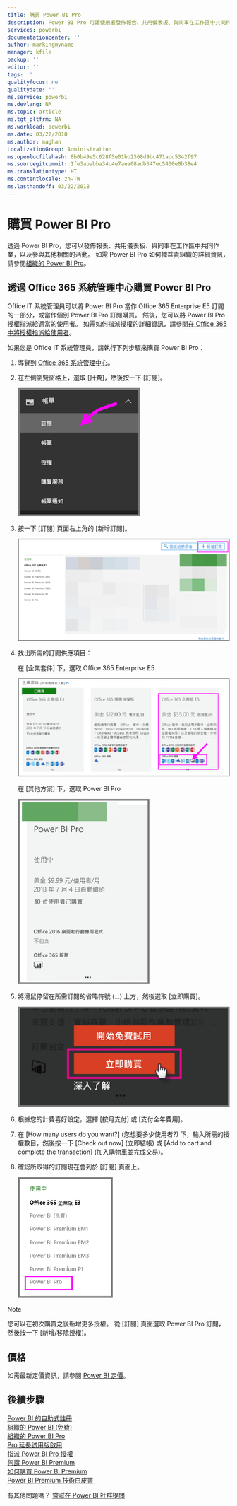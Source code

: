 ```yaml
---
title: 購買 Power BI Pro
description: Power BI Pro 可讓使用者發佈報告、共用儀表板、與同事在工作區中共同作業，以及參與其他相關的活動。
services: powerbi
documentationcenter: ''
author: markingmyname
manager: kfile
backup: ''
editor: ''
tags: ''
qualityfocus: no
qualitydate: ''
ms.service: powerbi
ms.devlang: NA
ms.topic: article
ms.tgt_pltfrm: NA
ms.workload: powerbi
ms.date: 03/22/2018
ms.author: maghan
LocalizationGroup: Administration
ms.openlocfilehash: 8b0b49e5c628f5e01bb2368d9bc471acc5342f97
ms.sourcegitcommit: 1fe3ababba34c4e7aea08adb347ec5430e0b38e4
ms.translationtype: HT
ms.contentlocale: zh-TW
ms.lasthandoff: 03/22/2018
---
```

# <a name="purchasing-power-bi-pro"></a>購買 Power BI Pro

透過 Power BI Pro，您可以發佈報表、共用儀表板、與同事在工作區中共同作業，以及參與其他相關的活動。 如需 Power BI Pro 如何裨益貴組織的詳細資訊，請參閱[組織的 Power BI Pro](service-admin-power-bi-pro-in-your-organization.md)。

## <a name="purchasing-power-bi-pro-through-office-365-admin-center"></a>透過 Office 365 系統管理中心購買 Power BI Pro

Office IT 系統管理員可以將 Power BI Pro 當作 Office 365 Enterprise E5 訂閱的一部分，或當作個別 Power BI Pro 訂閱購買。 然後，您可以將 Power BI Pro 授權指派給適當的使用者。 如需如何指派授權的詳細資訊，請參閱[在 Office 365 中將授權指派給使用者](https://support.office.com/en-us/article/assign-licenses-to-users-in-office-365-for-business-997596b5-4173-4627-b915-36abac6786dc?ui=en-US&rs=en-US&ad=US)。

如果您是 Office IT 系統管理員，請執行下列步驟來購買 Power BI Pro：

1. 導覽到 [Office 365 系統管理中心](https://portal.office.com/adminportal/home#/homepage)。
2. 在左側瀏覽窗格上，選取 [計費]，然後按一下 [訂閱]。

    ![導覽窗格](media/service-admin-purchasing-power-bi-pro/service-purchasing-power-bi-pro/service-purchasing-power-bi-pro-01.png)

3. 按一下 [訂閱] 頁面右上角的 [新增訂閱]。

    ![訂閱](media/service-admin-purchasing-power-bi-pro/service-purchasing-power-bi-pro/service-purchasing-power-bi-pro-02.png)

4. 找出所需的訂閱供應項目：

    在 [企業套件] 下，選取 Office 365 Enterprise E5

    ![Office E5 訂閱](media/service-admin-purchasing-power-bi-pro/service-purchasing-power-bi-pro/service-purchasing-power-bi-pro-03.png)

    在 [其他方案] 下，選取 Power BI Pro

    ![PBI 訂閱](media/service-admin-purchasing-power-bi-pro/service-purchasing-power-bi-pro/service-purchasing-power-bi-pro-04.png)

5. 將滑鼠停留在所需訂閱的省略符號 (...) 上方，然後選取 [立即購買]。

    ![立即購買](media/service-admin-purchasing-power-bi-pro/service-purchasing-power-bi-pro/service-purchasing-power-bi-pro-05.png)

6. 根據您的計費喜好設定，選擇 [按月支付] 或 [支付全年費用]。
7. 在 [How many users do you want?] (您想要多少使用者?) 下，輸入所需的授權數目，然後按一下 [Check out now] (立即結帳) 或 [Add to cart and complete the transaction] (加入購物車並完成交易)。
8. 確認所取得的訂閱現在會列於 [訂閱] 頁面上。

   ![已取得的訂閱](media/service-admin-purchasing-power-bi-pro/service-purchasing-power-bi-pro/service-purchasing-power-bi-pro-06.png)

> [!NOTE]
> 您可以在初次購買之後新增更多授權。 從 [訂閱] 頁面選取 Power BI Pro 訂閱，然後按一下 [新增/移除授權]。
>

## <a name="pricing"></a>價格

如需最新定價資訊，請參閱 [Power BI 定價](https://powerbi.microsoft.com/en-us/pricing/)。

## <a name="next-steps"></a>後續步驟
[Power BI 的自助式註冊](service-admin-signing-up-for-power-bi-with-a-new-office-365-trial.md)
<br/>
[組織的 Power BI (免費)](service-admin-service-free-in-your-organization.md)
<br/>
[組織的 Power BI Pro](service-admin-power-bi-pro-in-your-organization.md)
<br/>
[Pro 延長試用版啟用](service-extended-pro-trial.md)
<br/>
[指派 Power BI Pro 授權](service-admin-assigning-power-bi-pro-licenses.md)
<br/>
[何謂 Power BI Premium](service-admin-premium-manage.md)
<br/>
[如何購買 Power BI Premium](service-admin-premium-purchase.md)
<br/>
[Power BI Premium 技術白皮書](https://aka.ms/pbipremiumwhitepaper)

有其他問題嗎？ [嘗試在 Power BI 社群提問](https://community.powerbi.com/)